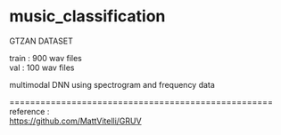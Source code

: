 # music_classification

GTZAN DATASET


train : 900 wav files <br>
val : 100 wav files


multimodal DNN using spectrogram and frequency data 


===================================================
reference : <br>
https://github.com/MattVitelli/GRUV
